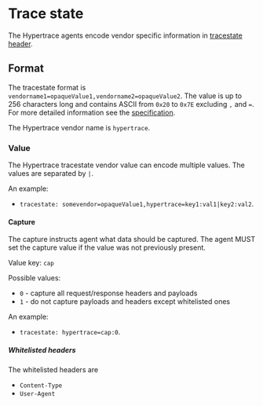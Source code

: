 # Trace state

The Hypertrace agents encode vendor specific information in [tracestate header](https://www.w3.org/TR/trace-context/#tracestate-header).

## Format

The tracestate format is `vendorname1=opaqueValue1,vendorname2=opaqueValue2`. The value
is up to 256 characters long and contains ASCII from `0x20` to `0x7E` excluding `,` and `=`. For more
detailed information see the [specification](https://www.w3.org/TR/trace-context/#value).

The Hypertrace vendor name is `hypertrace`.

### Value

The Hypertrace tracestate vendor value can encode multiple values. The values are separated by `|`. 

An example:
* `tracestate: somevendor=opaqueValue1,hypertrace=key1:val1|key2:val2`.

#### Capture

The capture instructs agent what data should be captured. The agent MUST set the capture value
if the value was not previously present.

Value key: `cap`

Possible values:
* `0` - capture all request/response headers and payloads
* `1` - do not capture payloads and headers except whitelisted ones

An example:
* `tracestate: hypertrace=cap:0`.

##### Whitelisted headers

The whitelisted headers are 
* `Content-Type`
* `User-Agent`

